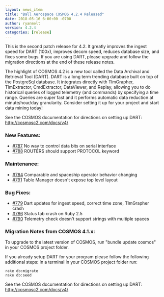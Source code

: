 ```yaml
---
layout: news_item
title: "Ball Aerospace COSMOS 4.2.4 Released"
date: 2018-05-16 6:00:00 -0700
author: ryanmelt
version: 4.2.4
categories: [release]
---
```


This is the second patch release for 4.2. It greatly improves the ingest speed for DART (100x), improves decom speed, reduces database size, and fixes some bugs. If you are using DART, please upgrade and follow the migration directions at the end of these release notes.

The highlight of COSMOS 4.2 is a new tool called the Data Archival and Retrieval Tool (DART). DART is a long term trending database built on top of the PostgreSql database. It integrates directly with TlmGrapher, TlmExtractor, CmdExtractor, DataViewer, and Replay, allowing you to do historical queries of logged telemetry (and commands) by specifying a time range. Queries are super fast and it performs automatic data reduction at minute/hour/day granularity. Consider setting it up for your project and start data mining today!

See the COSMOS documentation for directions on setting up DART: http://cosmosc2.com/docs/v4/

### New Features:

- [#787](https://github.com/BallAerospace/COSMOS/issues/787) No way to control data bits on serial interface
- [#788](https://github.com/BallAerospace/COSMOS/issues/788) ROUTERS should support PROTOCOL keyword

### Maintenance:

- [#784](https://github.com/BallAerospace/COSMOS/issues/784) Comparable and spaceship operator behavior changing
- [#791](https://github.com/BallAerospace/COSMOS/issues/791) Table Manager doesn't expose top level layout

### Bug Fixes:

- [#779](https://github.com/BallAerospace/COSMOS/issues/779) Dart updates for ingest speed, correct time zone, TlmGrapher crash
- [#786](https://github.com/BallAerospace/COSMOS/issues/786) Status tab crash on Ruby 2.5
- [#790](https://github.com/BallAerospace/COSMOS/issues/790) Telemetry check doesn't support strings with multiple spaces

### Migration Notes from COSMOS 4.1.x:

To upgrade to the latest version of COSMOS, run "bundle update cosmos" in your COSMOS project folder.

If you already setup DART for your program please follow the following additional steps:
In a terminal in your COSMOS project folder run:

```
rake db:migrate
rake db:seed
```

See the COSMOS documentation for directions on setting up DART: http://cosmosc2.com/docs/v4/
